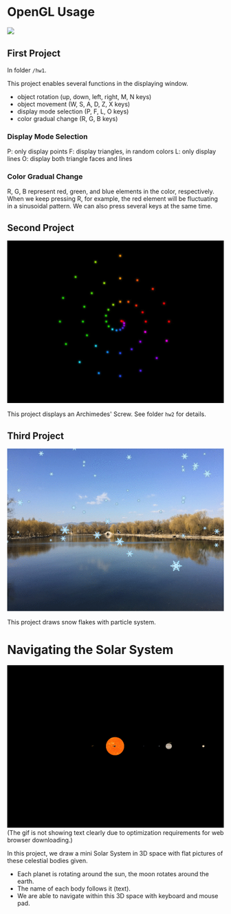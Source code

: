 # OpenGL Usage

![](hw1/effects.gif)

## First Project
In folder `/hw1`.

This project enables several functions in the displaying window.

* object rotation (up, down, left, right, M, N keys)
* object movement (W, S, A, D, Z, X keys)
* display mode selection (P, F, L, O keys)
* color gradual change (R, G, B keys)

### Display Mode Selection
P: only display points
F: display triangles, in random colors
L: only display lines
O: display both triangle faces and lines

### Color Gradual Change
R, G, B represent red, green, and blue elements in the color, respectively. When we keep pressing R, for example, the red element will be fluctuating in a sinusoidal pattern. We can also press several keys at the same time.

## Second Project

![](hw2/effect.gif)

This project displays an Archimedes' Screw. See folder `hw2` for details.

## Third Project

![](hw3/effect.gif)

This project draws snow flakes with particle system.

# Navigating the Solar System
![](hw4/effect2.gif)
(The gif is not showing text clearly due to optimization requirements for web browser downloading.)

In this project, we draw a mini Solar System in 3D space with flat pictures of these celestial bodies given.

* Each planet is rotating around the sun, the moon rotates around the earth.
* The name of each body follows it (text).
* We are able to navigate within this 3D space with keyboard and mouse pad.